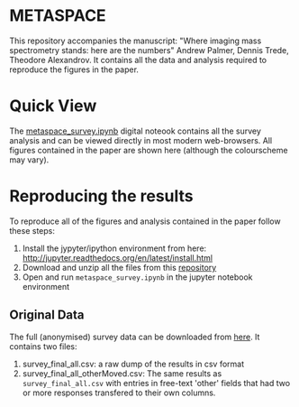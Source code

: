 # METASPACE #
This repository accompanies the manuscript: "Where imaging mass spectrometry stands: here are the numbers" Andrew Palmer, Dennis Trede, Theodore Alexandrov. It contains all the data and analysis required to reproduce the figures in the paper.

# Quick View #
The  [metaspace_survey.ipynb](https://github.com/SpatialMetabolomics/metaspace-survey/blob/master/metaspace_survey.ipynb) digital noteook contains all the survey analysis and can be viewed directly in most modern web-browsers. All figures contained in the paper are shown here (although the colourscheme may vary).

# Reproducing the results  #
To reproduce all of the figures and analysis contained in the paper follow these steps:

1. Install the jypyter/ipython environment from here: http://jupyter.readthedocs.org/en/latest/install.html
2. Download and unzip all the files from this [repository](https://github.com/SpatialMetabolomics/metaspace-survey/archive/master.zip)
3. Open and run `metaspace_survey.ipynb` in the jupyter notebook environment 

## Original Data ##
The full (anonymised) survey data can be downloaded from [here](https://github.com/SpatialMetabolomics/metaspace-survey/tree/master/data). It contains two files:

1. survey_final_all.csv: a raw dump of the results in csv format
2. survey_final_all_otherMoved.csv: The same results as `survey_final_all.csv` with entries in free-text 'other' fields that had two or more responses transfered to their own columns.
